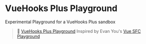 # VueHooks Plus Playground

Experimental Playground for a VueHooks Plus sandbox

> 👋 [VueHooks Plus Playground](https://inhiblabcore.github.io/vue-hooks-plus-playground/play)
> Inspired by Evan You's [Vue SFC Playground](https://sfc.vuejs.org/)
